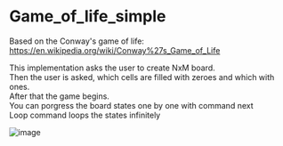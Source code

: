 # Game_of_life_simple
Based on the Conway's game of life:  https://en.wikipedia.org/wiki/Conway%27s_Game_of_Life

This implementation asks the user to create NxM board. <br />
Then the user is asked, which cells are filled with zeroes and which with ones. <br />
After that the game begins. <br />
You can porgress the board states one by one with command next <br />
Loop command loops the states infinitely  <br />

![image](https://user-images.githubusercontent.com/43534058/114625684-4d9ec400-9cbb-11eb-89e6-44a9905e0e9d.png)

